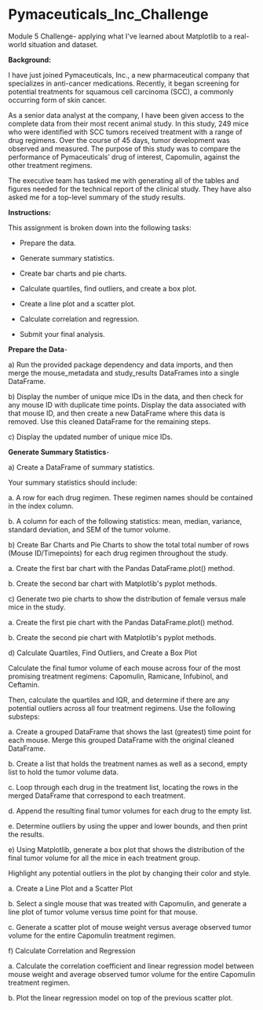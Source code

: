 # Pymaceuticals_Inc_Challenge
Module 5 Challenge- applying what I've learned about Matplotlib to a real-world situation and dataset.


**Background:**

I have just joined Pymaceuticals, Inc., a new pharmaceutical company that specializes in anti-cancer medications. Recently, it began screening for potential treatments for squamous cell carcinoma (SCC), a commonly occurring form of skin cancer.

As a senior data analyst at the company, I have been given access to the complete data from their most recent animal study. In this study, 249 mice who were identified with SCC tumors received treatment with a range of drug regimens. Over the course of 45 days, tumor development was observed and measured. The purpose of this study was to compare the performance of Pymaceuticals’ drug of interest, Capomulin, against the other treatment regimens.

The executive team has tasked me with generating all of the tables and figures needed for the technical report of the clinical study. They have also asked me for a top-level summary of the study results.


**Instructions:**

This assignment is broken down into the following tasks:

- Prepare the data.

- Generate summary statistics.

- Create bar charts and pie charts.

- Calculate quartiles, find outliers, and create a box plot.

- Create a line plot and a scatter plot.

- Calculate correlation and regression.

- Submit your final analysis.

**Prepare the Data**- 

a) Run the provided package dependency and data imports, and then merge the mouse_metadata and study_results DataFrames into a single DataFrame.

b) Display the number of unique mice IDs in the data, and then check for any mouse ID with duplicate time points. Display the data associated with that mouse ID, and then create a new DataFrame where this data is removed. Use this cleaned DataFrame for the remaining steps.

c) Display the updated number of unique mice IDs.

**Generate Summary Statistics**- 

a) Create a DataFrame of summary statistics. 
  
  Your summary statistics should include:

  a. A row for each drug regimen. These regimen names should be contained in the index column.
 
  b. A column for each of the following statistics: mean, median, variance, standard deviation, and SEM of the tumor volume.
    
b) Create Bar Charts and Pie Charts to show the total total number of rows (Mouse ID/Timepoints) for each drug regimen throughout the study.

  a. Create the first bar chart with the Pandas DataFrame.plot() method.
 
  b. Create the second bar chart with Matplotlib's pyplot methods.

c) Generate two pie charts to show the distribution of female versus male mice in the study.

  a. Create the first pie chart with the Pandas DataFrame.plot() method.

  b. Create the second pie chart with Matplotlib's pyplot methods.

d) Calculate Quartiles, Find Outliers, and Create a Box Plot

  Calculate the final tumor volume of each mouse across four of the most promising treatment regimens: Capomulin, Ramicane, Infubinol, and Ceftamin. 

  Then, calculate the quartiles and IQR, and determine if there are any potential outliers across all four treatment regimens. Use the following substeps:

  a. Create a grouped DataFrame that shows the last (greatest) time point for each mouse. Merge this grouped DataFrame with the original cleaned DataFrame.
 
  b. Create a list that holds the treatment names as well as a second, empty list to hold the tumor volume data.
 
  c. Loop through each drug in the treatment list, locating the rows in the merged DataFrame that correspond to each treatment. 

  d. Append the resulting final tumor volumes for each drug to the empty list.

  e. Determine outliers by using the upper and lower bounds, and then print the results.

e) Using Matplotlib, generate a box plot that shows the distribution of the final tumor volume for all the mice in each treatment group.
 
  Highlight any potential outliers in the plot by changing their color and style.

  a. Create a Line Plot and a Scatter Plot
 
  b. Select a single mouse that was treated with Capomulin, and generate a line plot of tumor volume versus time point for that mouse.

  c. Generate a scatter plot of mouse weight versus average observed tumor volume for the entire Capomulin treatment regimen.

f) Calculate Correlation and Regression
 
  a. Calculate the correlation coefficient and linear regression model between mouse weight and average observed tumor volume for the entire Capomulin treatment regimen.
 
  b. Plot the linear regression model on top of the previous scatter plot.
